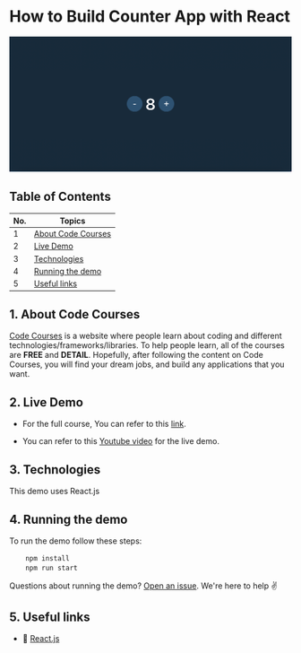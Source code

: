 # How to Build Counter App with React

![](./screenshots/screenshot.png)

## Table of Contents

| No. | Topics                                    |
| --- | ----------------------------------------- |
| 1   | [About Code Courses](#about-code-courses) |
| 2   | [Live Demo](#live-demo)                   |
| 3   | [Technologies](#technologies)             |
| 4   | [Running the demo](#running-the-demo)     |
| 5   | [Useful links](#useful-links)             |

<a id="about-code-courses"></a>

## 1. About Code Courses

<a href="https://codecourses.site">Code Courses</a> is a website where people learn about coding and different technologies/frameworks/libraries. To help people learn, all of the courses are **FREE** and **DETAIL**. Hopefully, after following the content on Code Courses, you will find your dream jobs, and build any applications that you want.

<a id="live-demo"></a>

## 2. Live Demo

- For the full course, You can refer to this [link](https://codecourses.site/react/how-to-build-counter-app-with-react-detail/).

- You can refer to this [Youtube video](https://www.youtube.com/watch?v=RBAm28HrrLQ) for the live demo.

<a id="technologies"></a>

## 3. Technologies

This demo uses React.js

<a id="running-the-demo"></a>

## 4. Running the demo

To run the demo follow these steps:

```sh
    npm install
    npm run start
```

Questions about running the demo? [Open an issue](https://github.com/codecourses-site/counter-app/issues). We're here to help ✌️

<a id="useful-links"></a>

## 5. Useful links

- 🔷 [React.js](https://reactjs.org/)
